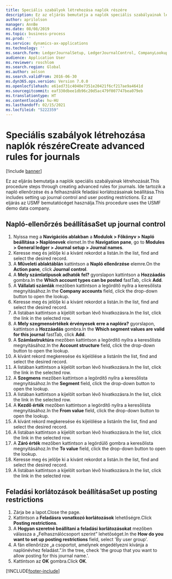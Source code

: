 ```yaml
---
title: Speciális szabályok létrehozása naplók részére
description: Ez az eljárás bemutatja a naplók speciális szabályainak létrehozását.
author: aprilolson
manager: AnnBe
ms.date: 08/08/2019
ms.topic: business-process
ms.prod: ''
ms.service: dynamics-ax-applications
ms.technology: ''
ms.search.form: LedgerJournalSetup, LedgerJournalControl, CompanyLookup, LedgerJournalPostControl
audience: Application User
ms.reviewer: roschlom
ms.search.region: Global
ms.author: aolson
ms.search.validFrom: 2016-06-30
ms.dyn365.ops.version: Version 7.0.0
ms.openlocfilehash: e61ed731c4040e7351e20421f6cf217ae9a4641d
ms.sourcegitcommit: eaf330dbee1db96c20d5ac479f007747bea079eb
ms.translationtype: HT
ms.contentlocale: hu-HU
ms.lasthandoff: 02/15/2021
ms.locfileid: "5222359"
---
```

# <a name="create-advanced-rules-for-journals"></a><span data-ttu-id="12092-103">Speciális szabályok létrehozása naplók részére</span><span class="sxs-lookup"><span data-stu-id="12092-103">Create advanced rules for journals</span></span>

[!include [banner](../../includes/banner.md)]

<span data-ttu-id="12092-104">Ez az eljárás bemutatja a naplók speciális szabályainak létrehozását.</span><span class="sxs-lookup"><span data-stu-id="12092-104">This procedure steps through creating advanced rules for journals.</span></span> <span data-ttu-id="12092-105">Ide tartozik a napló ellenőrzése és a felhasználók feladási korlátozásainak beállítása.</span><span class="sxs-lookup"><span data-stu-id="12092-105">This includes setting up journal control and user posting restrictions.</span></span> <span data-ttu-id="12092-106">Ez az eljárás az USMF bemutatócéget használja.</span><span class="sxs-lookup"><span data-stu-id="12092-106">This procedure uses the USMF demo data company.</span></span>


## <a name="set-up-journal-control"></a><span data-ttu-id="12092-107">Napló-ellenőrzés beállítása</span><span class="sxs-lookup"><span data-stu-id="12092-107">Set up journal control</span></span>
1. <span data-ttu-id="12092-108">Nyissa meg a **Navigációs ablakban** a **Modulok > Főkönyv > Napló beállítása > Naplónevek** elemet.</span><span class="sxs-lookup"><span data-stu-id="12092-108">In the **Navigation pane**, go to **Modules > General ledger > Journal setup > Journal names**.</span></span>
2. <span data-ttu-id="12092-109">Keresse meg és jelölje ki a kívánt rekordot a listán.</span><span class="sxs-lookup"><span data-stu-id="12092-109">In the list, find and select the desired record.</span></span>
3. <span data-ttu-id="12092-110">A **Műveleti ablaktáblán** kattintson a **Napló ellenőrzése** elemre.</span><span class="sxs-lookup"><span data-stu-id="12092-110">On the **Action pane**, click **Journal control**.</span></span>
4. <span data-ttu-id="12092-111">A **Mely számlatípusok adhatók fel?** gyorslapon kattintson a **Hozzáadás** gombra.</span><span class="sxs-lookup"><span data-stu-id="12092-111">In the **Which account types can be posted** fastTab, click **Add**.</span></span>
5. <span data-ttu-id="12092-112">A **Vállalati számlák** mezőben kattintson a legördítő nyílra a keresőlista megnyitásához.</span><span class="sxs-lookup"><span data-stu-id="12092-112">In the **Company accounts** field, click the drop-down button to open the lookup.</span></span>
6. <span data-ttu-id="12092-113">Keresse meg és jelölje ki a kívánt rekordot a listán.</span><span class="sxs-lookup"><span data-stu-id="12092-113">In the list, find and select the desired record.</span></span>
7. <span data-ttu-id="12092-114">A listában kattintson a kijelölt sorban lévő hivatkozásra.</span><span class="sxs-lookup"><span data-stu-id="12092-114">In the list, click the link in the selected row.</span></span>
8. <span data-ttu-id="12092-115">A **Mely szegmensértékek érvényesek erre a naplóra?** gyorslapon, kattintson a **Hozzáadás** gombra.</span><span class="sxs-lookup"><span data-stu-id="12092-115">In the **Which segment values are valid for this journal** fastTab, click **Add**.</span></span>
9. <span data-ttu-id="12092-116">A **Számlastruktúra** mezőben kattintson a legördítő nyílra a keresőlista megnyitásához.</span><span class="sxs-lookup"><span data-stu-id="12092-116">In the **Account structure** field, click the drop-down button to open the lookup.</span></span>
10. <span data-ttu-id="12092-117">A kívánt rekord megkeresése és kijelölése a listán</span><span class="sxs-lookup"><span data-stu-id="12092-117">In the list, find and select the desired record.</span></span>
11. <span data-ttu-id="12092-118">A listában kattintson a kijelölt sorban lévő hivatkozásra.</span><span class="sxs-lookup"><span data-stu-id="12092-118">In the list, click the link in the selected row.</span></span>
12. <span data-ttu-id="12092-119">A **Szegmens** mezőben kattintson a legördítő nyílra a keresőlista megnyitásához.</span><span class="sxs-lookup"><span data-stu-id="12092-119">In the **Segment** field, click the drop-down button to open the lookup.</span></span>
13. <span data-ttu-id="12092-120">A listában kattintson a kijelölt sorban lévő hivatkozásra.</span><span class="sxs-lookup"><span data-stu-id="12092-120">In the list, click the link in the selected row.</span></span>
14. <span data-ttu-id="12092-121">A **Kezdő érték** mezőben kattintson a legördítő nyílra a keresőlista megnyitásához.</span><span class="sxs-lookup"><span data-stu-id="12092-121">In the **From value** field, click the drop-down button to open the lookup.</span></span>
15. <span data-ttu-id="12092-122">A kívánt rekord megkeresése és kijelölése a listán</span><span class="sxs-lookup"><span data-stu-id="12092-122">In the list, find and select the desired record.</span></span>
16. <span data-ttu-id="12092-123">A listában kattintson a kijelölt sorban lévő hivatkozásra.</span><span class="sxs-lookup"><span data-stu-id="12092-123">In the list, click the link in the selected row.</span></span>
17. <span data-ttu-id="12092-124">A **Záró érték** mezőben kattintson a legördülő gombra a keresőlista megnyitásához.</span><span class="sxs-lookup"><span data-stu-id="12092-124">In the **To value** field, click the drop-down button to open the lookup.</span></span>
18. <span data-ttu-id="12092-125">Keresse meg és jelölje ki a kívánt rekordot a listán.</span><span class="sxs-lookup"><span data-stu-id="12092-125">In the list, find and select the desired record.</span></span>
19. <span data-ttu-id="12092-126">A listában kattintson a kijelölt sorban lévő hivatkozásra.</span><span class="sxs-lookup"><span data-stu-id="12092-126">In the list, click the link in the selected row.</span></span>

## <a name="set-up-posting-restrictions"></a><span data-ttu-id="12092-127">Feladási korlátozások beállítása</span><span class="sxs-lookup"><span data-stu-id="12092-127">Set up posting restrictions</span></span>
1. <span data-ttu-id="12092-128">Zárja be a lapot.</span><span class="sxs-lookup"><span data-stu-id="12092-128">Close the page.</span></span>
2. <span data-ttu-id="12092-129">Kattintson a **Feladásra vonatkozó korlátozások** lehetőségre.</span><span class="sxs-lookup"><span data-stu-id="12092-129">Click **Posting restrictions**.</span></span>
3. <span data-ttu-id="12092-130">A **Hogyan szeretné beállítani a feladási korlátozásokat** mezőben válassza a „Felhasználócsoport szerint” lehetőséget.</span><span class="sxs-lookup"><span data-stu-id="12092-130">In the **How do you want to set up posting restrictions** field, select 'By user group'.</span></span>
4. <span data-ttu-id="12092-131">A fán ellenőrizze „a csoportot, amelynek engedélyezni kívánja a naplónévhez feladást.”.</span><span class="sxs-lookup"><span data-stu-id="12092-131">In the tree, check 'the group that you want to allow posting for this journal name.'.</span></span>
5. <span data-ttu-id="12092-132">Kattintson az **OK** gombra.</span><span class="sxs-lookup"><span data-stu-id="12092-132">Click **OK**.</span></span>



[!INCLUDE[footer-include](../../../includes/footer-banner.md)]